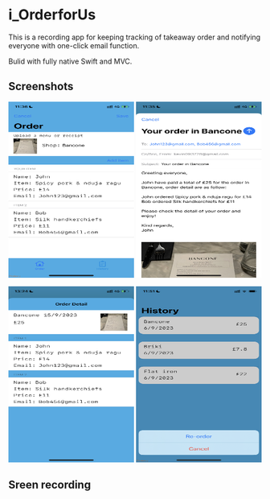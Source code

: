 # i_OrderforUs
This is a recording app for keeping tracking of takeaway order and notifying everyone with one-click email function.

Bulid with fully native Swift and MVC.

## Screenshots
<img src="i_OrderforUs/Images/mockApp1.PNG" width="250" height="350" /> <img src="i_OrderforUs/Images/mockApp2.PNG" width="250" height="350" />

<img src="i_OrderforUs/Images/mockApp7.PNG" width="250" height="350" /> <img src="i_OrderforUs/Images/mockApp6.PNG" width="250" height="350" />

## Sreen recording






